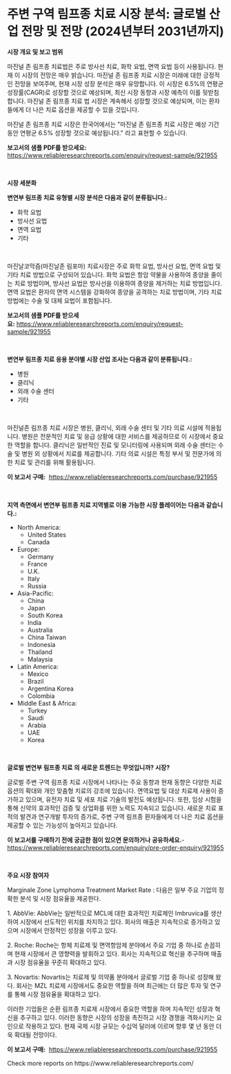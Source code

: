 <p><h1>주변 구역 림프종 치료 시장 분석: 글로벌 산업 전망 및 전망 (2024년부터 2031년까지)</h1></p><p><strong>시장 개요 및 보고 범위</strong></p>
<p><p>마진널 존 림프종 치료법은 주로 방사선 치료, 화학 요법, 면역 요법 등이 사용됩니다. 현재 이 시장의 전망은 매우 밝습니다. 마진널 존 림프종 치료 시장은 미래에 대한 긍정적인 전망을 보여주며, 현재 시장 성장 분석은 매우 유망합니다. 이 시장은 6.5%의 연평균 성장률(CAGR)로 성장할 것으로 예상되며, 최신 시장 동향과 시장 예측이 이를 뒷받침합니다. 마진널 존 림프종 치료 법 시장은 계속해서 성장할 것으로 예상되며, 이는 환자들에게 더 나은 치료 옵션을 제공할 수 있을 것입니다. </p><p>마진널 존 림프종 치료 시장은 한국어에서는 "마진널 존 림프종 치료 시장은 예상 기간 동안 연평균 6.5% 성장할 것으로 예상됩니다." 라고 표현할 수 있습니다.</p></p>
<p><strong>보고서의 샘플 PDF를 받으세요:</strong> <a href="https://www.reliableresearchreports.com/enquiry/request-sample/921955">https://www.reliableresearchreports.com/enquiry/request-sample/921955</a></p>
<p>&nbsp;</p>
<p><strong>시장 세분화</strong></p>
<p><strong>변연부 림프종 치료 유형별 시장 분석은 다음과 같이 분류됩니다.:</strong></p>
<p><ul><li>화학 요법</li><li>방사선 요법</li><li>면역 요법</li><li>기타</li></ul></p>
<p>&nbsp;</p>
<p><p>마진날코막즘(마진날존 림포마) 치료시장은 주로 화학 요법, 방사선 요법, 면역 요법 및 기타 치료 방법으로 구성되어 있습니다. 화학 요법은 항암 약물을 사용하여 종양을 줄이는 치료 방법이며, 방사선 요법은 방사선을 이용하여 종양을 제거하는 치료 방법입니다. 면역 요법은 환자의 면역 시스템을 강화하여 종양을 공격하는 치료 방법이며, 기타 치료 방법에는 수술 및 대체 요법이 포함됩니다.</p></p>
<p><strong>보고서의 샘플 PDF를 받으세요:</strong>&nbsp;<a href="https://www.reliableresearchreports.com/enquiry/request-sample/921955">https://www.reliableresearchreports.com/enquiry/request-sample/921955</a></p>
<p>&nbsp;</p>
<p><strong> 변연부 림프종 치료 응용 분야별 시장 산업 조사는 다음과 같이 분류됩니다.:</strong></p>
<p><ul><li>병원</li><li>클리닉</li><li>외래 수술 센터</li><li>기타</li></ul></p>
<p>&nbsp;</p>
<p><p>마진널존 림프종 치료 시장은 병원, 클리닉, 외래 수술 센터 및 기타 의료 시설에 적용됩니다. 병원은 전문적인 치료 및 응급 상황에 대한 서비스를 제공하므로 이 시장에서 중요한 역할을 합니다. 클리닉은 일반적인 진료 및 모니터링에 사용되며 외래 수술 센터는 수술 및 병원 외 상황에서 치료를 제공합니다. 기타 의료 시설은 특정 부서 및 전문가에 의한 치료 및 관리를 위해 활용됩니다.</p></p>
<p><strong>이 보고서 구매:</strong>&nbsp; <a href="https://www.reliableresearchreports.com/purchase/921955">https://www.reliableresearchreports.com/purchase/921955</a></p>
<p>&nbsp;</p>
<p><strong>지역 측면에서 변연부 림프종 치료 지역별로 이용 가능한 시장 플레이어는 다음과 같습니다.:</strong></p>
<p><ul>
    <li>
        North America:
        <ul>
            <li>United States</li>
            <li>Canada</li>
        </ul>
    </li>
    <li>
        Europe:
        <ul>
            <li>Germany</li>
            <li>France</li>
            <li>U.K.</li>
            <li>Italy</li>
            <li>Russia</li>
        </ul>
    </li>
    <li>
        Asia-Pacific:
        <ul>
            <li>China</li>
            <li>Japan</li>
            <li>South Korea</li>
            <li>India</li>
            <li>Australia</li>
            <li>China Taiwan</li>
            <li>Indonesia</li>
            <li>Thailand</li>
            <li>Malaysia</li>
        </ul>
    </li>
    <li>
        Latin America:
        <ul>
            <li>Mexico</li>
            <li>Brazil</li>
            <li>Argentina Korea</li>
            <li>Colombia</li>
        </ul>
    </li>
    <li>
        Middle East & Africa:
        <ul>
            <li>Turkey</li>
            <li>Saudi</li>
            <li>Arabia</li>
            <li>UAE</li>
            <li>Korea</li>
        </ul>
    </li>
    </ul></p>
<p>&nbsp;</p>
<p><strong>글로벌 변연부 림프종 치료 의 새로운 트렌드는 무엇입니까? 시장?</strong></p>
<p><p>글로벌 주변 구역 림프종 치료 시장에서 나타나는 주요 동향과 현재 동향은 다양한 치료 옵션의 확대와 개인 맞춤형 치료의 강조에 있습니다. 면역요법 및 대상 치료제 사용이 증가하고 있으며, 유전자 치료 및 세포 치료 기술의 발전도 예상됩니다. 또한, 임상 시험을 통해 신약의 효과적인 검증 및 상업화를 위한 노력도 지속되고 있습니다. 새로운 치료 표적의 발견과 연구개발 투자의 증가로, 주변 구역 림프종 환자들에게 더 나은 치료 옵션을 제공할 수 있는 가능성이 높아지고 있습니다.</p></p>
<p><strong>이 보고서를 구매하기 전에 궁금한 점이 있으면 문의하거나 공유하세요.</strong>- <a href="https://www.reliableresearchreports.com/enquiry/pre-order-enquiry/921955">https://www.reliableresearchreports.com/enquiry/pre-order-enquiry/921955</a></p>
<p>&nbsp;</p>
<p><strong>주요 시장 참여자</strong></p>
<p><p>Marginale Zone Lymphoma Treatment Market Rate : 다음은 일부 주요 기업의 정확한 분석 및 시장 점유율을 제공한다.</p><p>1. AbbVie: AbbVie는 일반적으로 MCL에 대한 효과적인 치료제인 Imbruvica를 생산하여 시장에서 선도적인 위치를 차지하고 있다. 회사의 매출은 지속적으로 증가하고 있으며 시장에서 안정적인 성장을 이루고 있다.</p><p>2. Roche: Roche는 항체 치료제 및 면역항암제 분야에서 주요 기업 중 하나로 손꼽히며 현재 시장에서 큰 영향력을 발휘하고 있다. 회사는 지속적으로 혁신을 추구하며 매출과 시장 점유율을 꾸준히 확대하고 있다.</p><p>3. Novartis: Novartis는 치료제 및 의약품 분야에서 글로벌 기업 중 하나로 성장해 왔다. 회사는 MZL 치료제 시장에서도 중요한 역할을 하며 최근에는 더 많은 투자 및 연구를 통해 시장 점유율을 확대하고 있다.</p><p>이러한 기업들은 순환 림프종 치료제 시장에서 중요한 역할을 하며 지속적인 성장과 혁신을 추구하고 있다. 이러한 동향은 시장의 성장을 촉진하고 시장 경쟁을 격화시키는 요인으로 작용하고 있다. 현재 국제 시장 규모는 수십억 달러에 이르며 향후 몇 년 동안 더욱 확대될 전망이다.</p></p>
<p><strong>이 보고서 구매:</strong>&nbsp;&nbsp;<a href="https://www.reliableresearchreports.com/purchase/921955">https://www.reliableresearchreports.com/purchase/921955</a></p>
<p>Check more reports on https://www.reliableresearchreports.com/</p>
